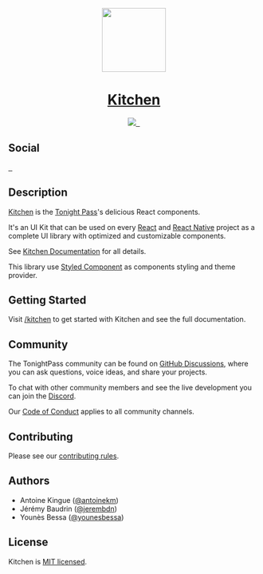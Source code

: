 <p align="center">
  <a href="https://tonightpass.com">
      <picture>
        <source media="(prefers-color-scheme: dark)" srcset="https://tonightpass.com/static/images/logo/tonightpass.svg">
        <img src="https://tonightpass.com/static/images/logo/tonightpass.svg" width="128">
      </picture>
    <h1 align="center">
      Kitchen
    </h1>
  </a>
</p>

<p align="center">
  <a aria-label="onRuntime Studio" href="https://onruntime.com">
    <img src="https://img.shields.io/badge/MADE%20BY%20ONRUNTIME-fff.svg?style=for-the-badge&labelColor=000">
  </a>
  <a aria-label="NPM version" href="https://npmjs.com/package/@tonightpass/kitchen">
    <img alt="" src="https://img.shields.io/npm/v/@tonightpass/kitchen.svg?style=for-the-badge&labelColor=000000">
  </a>
  <a aria-label="License" href="https://github.com/tonightpass/kitchen/blob/master/LICENSE">
    <img alt="" src="https://img.shields.io/npm/l/next.svg?style=for-the-badge&labelColor=000000">
  </a>
</p>

<p>
  <h2>
    Social
  </h2>

  <a aria-label="Discord" href="https://discord.gg/VvvAkPqQ98">
    <img alt="" src="https://img.shields.io/discord/829290979092856833?label=Discord&style=for-the-badge&labelColor=000000&logo=discord&logoColor=white&logoWidth=20">
  </a>
  <a aria-label="LinkedIn" href="https://linkedin.com/company/tonightpass">
    <img alt="" src="https://img.shields.io/badge/LinkedIn-0e76a8.svg?style=for-the-badge&labelColor=000000&logo=linkedin&logoColor=white&logoWidth=20">
  </a>
  <a aria-label="Instagram" href="https://instagram.com/tonightpass">
    <img alt="" src="https://img.shields.io/badge/Instagram-C13584.svg?style=for-the-badge&labelColor=000000&logo=instagram&logoColor=white&logoWidth=20">
  </a>
</p>

## Description

[Kitchen](https://github.com/tonightpass/kitchen) is the [Tonight Pass](https://tonightpass.com)'s delicious React components.

It's an UI Kit that can be used on every [React](https://reactjs.org) and [React Native](https://reactnative.dev/) project as a complete UI library with optimized and customizable components.

See [Kitchen Documentation](https://kitchen.tonightpass.com/docs) for all details.

This library use [Styled Component](https://styled-components.com/) as components styling and theme provider.

## Getting Started

Visit <a aria-label="tonightpass docs" href="https://kitchen.tonightpass.com/docs">/kitchen</a> to get started with Kitchen and see the full documentation.

## Community

The TonightPass community can be found on [GitHub Discussions](https://github.com/tonightpass/discussions), where you can ask questions, voice ideas, and share your projects.

To chat with other community members and see the live development you can join the [Discord](https://discord.gg/VvvAkPqQ98).

Our [Code of Conduct](https://docs.onruntime.com/contributing/code-of-conduct) applies to all community channels.

## Contributing

Please see our [contributing rules](https://docs.onruntime.com/contributing/introduction).

## Authors

- Antoine Kingue ([@antoinekm](https://github.com/antoinekm))
- Jérémy Baudrin ([@jerembdn](https://github.com/jerembdn))
- Younès Bessa ([@younesbessa](https://github.com/younesbessa))

## License

Kitchen is [MIT licensed](LICENSE).
